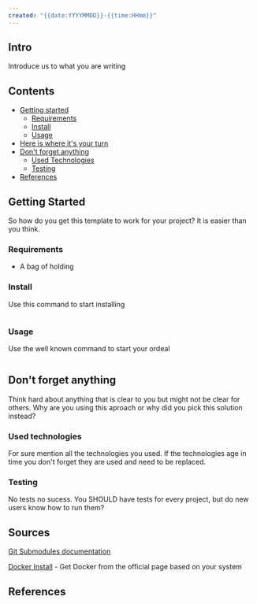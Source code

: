 ```yaml
---
created: "{{date:YYYYMMDD}}-{{time:HHmm}}"
---
```


## Intro

Introduce us to what you are writing

## Contents

*   [Getting started](#getting-started)
    *   [Requirements](#requirements)
    *   [Install](#install)
    *   [Usage](#usage)
*   [Here is where it's your turn](#here-is-where-its-your-turn)
*   [Don't forget anything](#dont-forget-anything)
    * [Used Technologies](#used-technologies)
    * [Testing](#testing)
*   [References](#references)

## Getting Started

So how do you get this template to work for your project? It is easier than you think.

### Requirements

* A bag of holding

### Install

Use this command to start installing

```

```

### Usage

Use the well known command to start your ordeal

```bash
```


## Don't forget anything

Think hard about anything that is clear to you but might not be clear for others. Why are you using this aproach or why did you pick this solution instead?

### Used technologies

For sure mention all the technologies you used. If the technologies age in time you don't forget
they are used and need to be replaced.

### Testing

No tests no sucess. You SHOULD have tests for every project, but do new users know how to run them?

## Sources

[Git Submodules documentation][git-submodules]

[Docker Install][get-docker] - Get Docker from the official page based on your system

[//]: # "Source definitions"
[git-submodules]:  https://git-scm.com/book/en/v2/Git-Tools-Submodules "Git Tools Submodules"
[get-docker]:   https://docs.docker.com/get-docker/ "Get Docker"


## References
